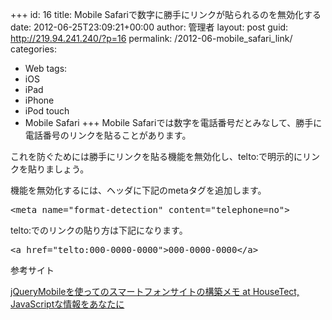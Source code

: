 +++
id: 16
title: Mobile Safariで数字に勝手にリンクが貼られるのを無効化する
date: 2012-06-25T23:09:21+00:00
author: 管理者
layout: post
guid: http://219.94.241.240/?p=16
permalink: /2012-06-mobile_safari_link/
categories:
  - Web
tags:
  - iOS
  - iPad
  - iPhone
  - iPod touch
  - Mobile Safari
+++
Mobile Safariでは数字を電話番号だとみなして、勝手に電話番号のリンクを貼ることがあります。
  
これを防ぐためには勝手にリンクを貼る機能を無効化し、telto:で明示的にリンクを貼りましょう。

機能を無効化するには、ヘッダに下記のmetaタグを追加します。

<pre class="brush: xml; title: ; notranslate" title="">&lt;meta name="format-detection" content="telephone=no"&gt;
</pre>

telto:でのリンクの貼り方は下記になります。

<pre class="brush: xml; title: ; notranslate" title="">&lt;a href="telto:000-0000-0000"&gt;000-0000-0000&lt;/a&gt;
</pre>

参考サイト
  
<a title="jQueryMobileを使ってのスマートフォンサイトの構築メモ at HouseTect, JavaScriptな情報をあなたに" href="http://hisasann.com/housetect/2011/02/jquerymobile.html" target="_blank">jQueryMobileを使ってのスマートフォンサイトの構築メモ at HouseTect, JavaScriptな情報をあなたに</a>